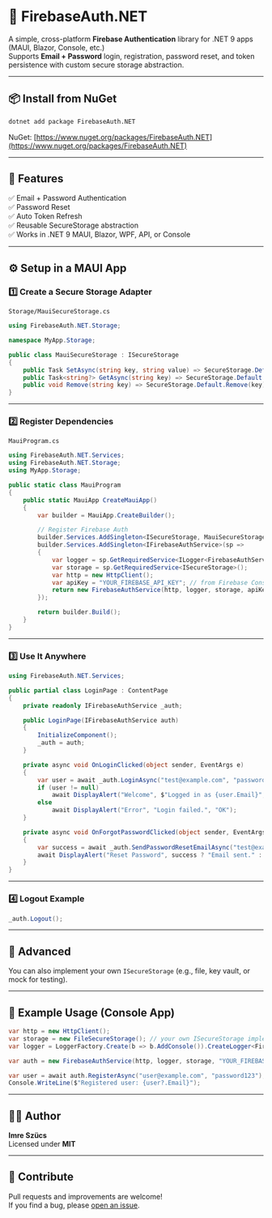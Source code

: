 # 🔐 FirebaseAuth.NET

A simple, cross-platform **Firebase Authentication** library for .NET 9 apps (MAUI, Blazor, Console, etc.)  
Supports **Email + Password** login, registration, password reset, and token persistence with custom secure storage abstraction.

---

## 📦 Install from NuGet

```bash
dotnet add package FirebaseAuth.NET
```

NuGet: [https://www.nuget.org/packages/FirebaseAuth.NET](https://www.nuget.org/packages/FirebaseAuth.NET)

---

## 🧱 Features

✅ Email + Password Authentication  
✅ Password Reset  
✅ Auto Token Refresh  
✅ Reusable SecureStorage abstraction  
✅ Works in .NET 9 MAUI, Blazor, WPF, API, or Console  

---

## ⚙️ Setup in a MAUI App

### 1️⃣ Create a Secure Storage Adapter

`Storage/MauiSecureStorage.cs`
```csharp
using FirebaseAuth.NET.Storage;

namespace MyApp.Storage;

public class MauiSecureStorage : ISecureStorage
{
    public Task SetAsync(string key, string value) => SecureStorage.Default.SetAsync(key, value);
    public Task<string?> GetAsync(string key) => SecureStorage.Default.GetAsync(key);
    public void Remove(string key) => SecureStorage.Default.Remove(key);
}
```

---

### 2️⃣ Register Dependencies

`MauiProgram.cs`
```csharp
using FirebaseAuth.NET.Services;
using FirebaseAuth.NET.Storage;
using MyApp.Storage;

public static class MauiProgram
{
    public static MauiApp CreateMauiApp()
    {
        var builder = MauiApp.CreateBuilder();

        // Register Firebase Auth
        builder.Services.AddSingleton<ISecureStorage, MauiSecureStorage>();
        builder.Services.AddSingleton<IFirebaseAuthService>(sp =>
        {
            var logger = sp.GetRequiredService<ILogger<FirebaseAuthService>>();
            var storage = sp.GetRequiredService<ISecureStorage>();
            var http = new HttpClient();
            var apiKey = "YOUR_FIREBASE_API_KEY"; // from Firebase Console
            return new FirebaseAuthService(http, logger, storage, apiKey);
        });

        return builder.Build();
    }
}
```

---

### 3️⃣ Use It Anywhere

```csharp
using FirebaseAuth.NET.Services;

public partial class LoginPage : ContentPage
{
    private readonly IFirebaseAuthService _auth;

    public LoginPage(IFirebaseAuthService auth)
    {
        InitializeComponent();
        _auth = auth;
    }

    private async void OnLoginClicked(object sender, EventArgs e)
    {
        var user = await _auth.LoginAsync("test@example.com", "password123");
        if (user != null)
            await DisplayAlert("Welcome", $"Logged in as {user.Email}", "OK");
        else
            await DisplayAlert("Error", "Login failed.", "OK");
    }

    private async void OnForgotPasswordClicked(object sender, EventArgs e)
    {
        var success = await _auth.SendPasswordResetEmailAsync("test@example.com");
        await DisplayAlert("Reset Password", success ? "Email sent." : "Failed to send.", "OK");
    }
}
```

---

### 4️⃣ Logout Example

```csharp
_auth.Logout();
```

---

## 🧩 Advanced
You can also implement your own `ISecureStorage` (e.g., file, key vault, or mock for testing).

---

## 🧪 Example Usage (Console App)
```csharp
var http = new HttpClient();
var storage = new FileSecureStorage(); // your own ISecureStorage implementation
var logger = LoggerFactory.Create(b => b.AddConsole()).CreateLogger<FirebaseAuthService>();

var auth = new FirebaseAuthService(http, logger, storage, "YOUR_FIREBASE_API_KEY");

var user = await auth.RegisterAsync("user@example.com", "password123");
Console.WriteLine($"Registered user: {user?.Email}");
```

---

## 🧑‍💻 Author
**Imre Szücs**  
Licensed under **MIT**  

---

## 🌟 Contribute
Pull requests and improvements are welcome!  
If you find a bug, please [open an issue](https://github.com/szucsim/FirebaseAuth.NET/issues).
